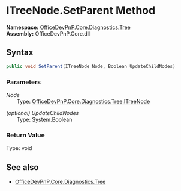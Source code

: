 # ITreeNode.SetParent Method  
  

**Namespace:** [OfficeDevPnP.Core.Diagnostics.Tree](OfficeDevPnP.Core.Diagnostics.Tree.md)  
**Assembly:** OfficeDevPnP.Core.dll  
## Syntax
```C#
public void SetParent(ITreeNode Node, Boolean UpdateChildNodes)
```
### Parameters
*Node*  
&emsp;&emsp;Type: [OfficeDevPnP.Core.Diagnostics.Tree.ITreeNode](OfficeDevPnP.Core.Diagnostics.Tree.ITreeNode.md)  

*(optional) UpdateChildNodes*  
&emsp;&emsp;Type: System.Boolean  

### Return Value
Type: void  

## See also
- [OfficeDevPnP.Core.Diagnostics.Tree](OfficeDevPnP.Core.Diagnostics.Tree.md)
